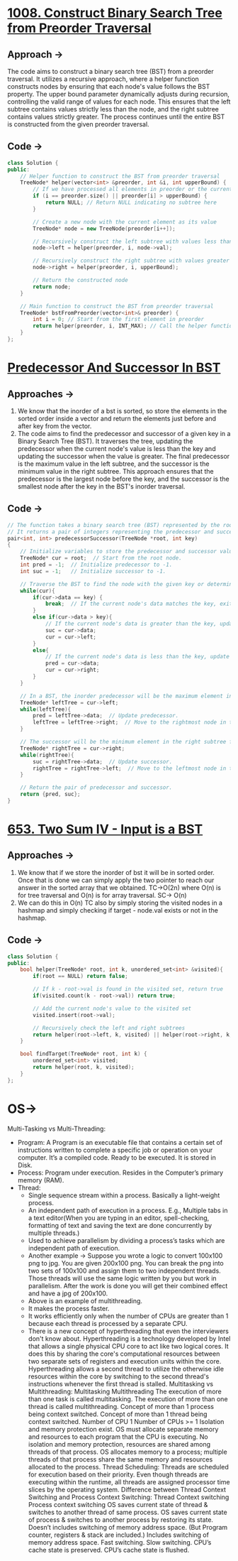 
# [1008. Construct Binary Search Tree from Preorder Traversal](https://leetcode.com/problems/construct-binary-search-tree-from-preorder-traversal/description/)

## Approach ->
The code aims to construct a binary search tree (BST) from a preorder traversal. It utilizes a recursive approach, where a helper function constructs nodes by ensuring that each node's value follows the BST property. The upper bound parameter dynamically adjusts during recursion, controlling the valid range of values for each node. This ensures that the left subtree contains values strictly less than the node, and the right subtree contains values strictly greater. The process continues until the entire BST is constructed from the given preorder traversal.

## Code ->
```cpp
class Solution {
public:
    // Helper function to construct the BST from preorder traversal
    TreeNode* helper(vector<int> &preorder, int &i, int upperBound) {
        // If we have processed all elements in preorder or the current element is greater than the upper bound
        if (i == preorder.size() || preorder[i] > upperBound) {
            return NULL; // Return NULL indicating no subtree here
        }

        // Create a new node with the current element as its value
        TreeNode* node = new TreeNode(preorder[i++]);

        // Recursively construct the left subtree with values less than the current node's value
        node->left = helper(preorder, i, node->val);

        // Recursively construct the right subtree with values greater than the upper bound i.e. the range of the parent nodes
        node->right = helper(preorder, i, upperBound);

        // Return the constructed node
        return node;
    }

    // Main function to construct the BST from preorder traversal
    TreeNode* bstFromPreorder(vector<int>& preorder) {
        int i = 0; // Start from the first element in preorder
        return helper(preorder, i, INT_MAX); // Call the helper function with initial upper bound as INT_MAX
    }
};
```

# [ Predecessor And Successor In BST](https://www.codingninjas.com/studio/problems/predecessor-and-successor-in-bst_893049?utm_source=striver&utm_medium=website&utm_campaign=a_zcoursetuf)

## Approaches ->
1. We know that the inorder of a bst is sorted, so store the elements in the sorted order inside a vector and return the elements just before and after key from the vector.
2. The code aims to find the predecessor and successor of a given key in a Binary Search Tree (BST). It traverses the tree, updating the predecessor when the current node's value is less than the key and updating the successor when the value is greater. The final predecessor is the maximum value in the left subtree, and the successor is the minimum value in the right subtree. This approach ensures that the predecessor is the largest node before the key, and the successor is the smallest node after the key in the BST's inorder traversal.

## Code ->
```cpp
// The function takes a binary search tree (BST) represented by the root node and a key as input.
// It returns a pair of integers representing the predecessor and successor of the given key in the BST.
pair<int, int> predecessorSuccessor(TreeNode *root, int key)
{
    // Initialize variables to store the predecessor and successor values.
    TreeNode* cur = root;  // Start from the root node.
    int pred = -1;  // Initialize predecessor to -1.
    int suc = -1;   // Initialize successor to -1.

    // Traverse the BST to find the node with the given key or determine its predecessor and successor.
    while(cur){
        if(cur->data == key) {
            break;  // If the current node's data matches the key, exit the loop.
        }
        else if(cur->data > key){
            // If the current node's data is greater than the key, update successor and move to the left subtree.
            suc = cur->data;
            cur = cur->left;
        }
        else{
            // If the current node's data is less than the key, update predecessor and move to the right subtree.
            pred = cur->data;
            cur = cur->right;
        } 
    }

    // In a BST, the inorder predecessor will be the maximum element in the left subtree from the target.
    TreeNode* leftTree = cur->left;
    while(leftTree){
        pred = leftTree->data;  // Update predecessor.
        leftTree = leftTree->right;  // Move to the rightmost node in the left subtree.
    }

    // The successor will be the minimum element in the right subtree from the target.
    TreeNode* rightTree = cur->right;
    while(rightTree){
        suc = rightTree->data;  // Update successor.
        rightTree = rightTree->left;  // Move to the leftmost node in the right subtree.
    }

    // Return the pair of predecessor and successor.
    return {pred, suc};
}
```

# [653. Two Sum IV - Input is a BST](https://leetcode.com/problems/two-sum-iv-input-is-a-bst/description/)

## Approaches ->
1. We know that if we store the inorder of bst it will be in sorted order. Once that is done we can simply apply the two pointer to reach our answer in the sorted array that we obtained. TC->O(2n) where O(n) is for tree traversal and O(n) is for array traversal. SC-> O(n)
2. We can do this in O(n) TC also by simply storing the visited nodes in a hashmap and simply checking if target - node.val exists or not in the hashmap.

## Code ->
```cpp
class Solution {
public:
    bool helper(TreeNode* root, int k, unordered_set<int> &visited){
        if(root == NULL) return false;

        // If k - root->val is found in the visited set, return true
        if(visited.count(k - root->val)) return true;

        // Add the current node's value to the visited set
        visited.insert(root->val);

        // Recursively check the left and right subtrees
        return helper(root->left, k, visited) || helper(root->right, k, visited);
    }

    bool findTarget(TreeNode* root, int k) {
        unordered_set<int> visited;
        return helper(root, k, visited);
    }
};
```

# OS->
Multi-Tasking vs Multi-Threading:
- Program: A Program is an executable file that contains a certain set of instructions written to complete a specific job or operation on your computer. It’s a compiled code. Ready to be executed. It is stored in Disk.
- Process: Program under execution. Resides in the Computer’s primary memory (RAM).
- Thread:
	- Single sequence stream within a process. Basically a light-weight process.
	- An independent path of execution in a process. E.g., Multiple tabs in a text editor(When you are typing in an editor, spell-checking, formatting of text and saving the text are done concurrently by multiple threads.)
	- Used to achieve parallelism by dividing a process’s tasks which are independent path of execution.
	- Another example -> Suppose you wrote a logic to convert 100x100 png to jpg. You are given 200x100 png. You can break the png into two sets of 100x100 and assign them to two independent threads. Those threads will use the same logic written by you but work in parallelism. After the work is done you will get their combined effect and have a jpg of 200x100.
	- Above is an example of multithreading.
	- It makes the process faster.
	- It works efficiently only when the number of CPUs are greater than 1 because each thread is processed by a separate CPU.
	- There is a new concept of hyperthreading that even the interviewers don't know about. Hyperthreading is a technology developed by Intel that allows a single physical CPU core to act like two logical cores. It does this by sharing the core's computational resources between two separate sets of registers and execution units within the core. Hyperthreading allows a second thread to utilize the otherwise idle resources within the core by switching to the second thread's instructions whenever the first thread is stalled.
Multitasking vs Multithreading:
Multitasking
Multithreading
The execution of more than one task is called multitasking.
The execution of more than one thread is called multithreading.
Concept of more than 1 process being context switched.
Concept of more than 1 thread being context switched.
Number of CPU 1
Number of CPUs >= 1
Isolation and memory protection exist. OS must allocate separate memory and resources to each program that the CPU is executing.
No isolation and memory protection, resources are shared among threads of that process. OS allocates memory to a process; multiple threads of that process share the same memory and resources allocated to the process.
Thread Scheduling:
Threads are scheduled for execution based on their priority. Even though threads are executing within the runtime, all threads are assigned processor time slices by the operating system.
Difference between Thread Context Switching and Process Context Switching:
Thread Context switching
Process context switching
OS saves current state of thread & switches to another thread of same process.
OS saves current state of process & switches to another process by restoring its state.
Doesn’t includes switching of memory address space. (But Program counter, registers & stack are included.)
Includes switching of memory address space.
Fast switching.
Slow switching.
CPU’s cache state is preserved.
CPU’s cache state is flushed.